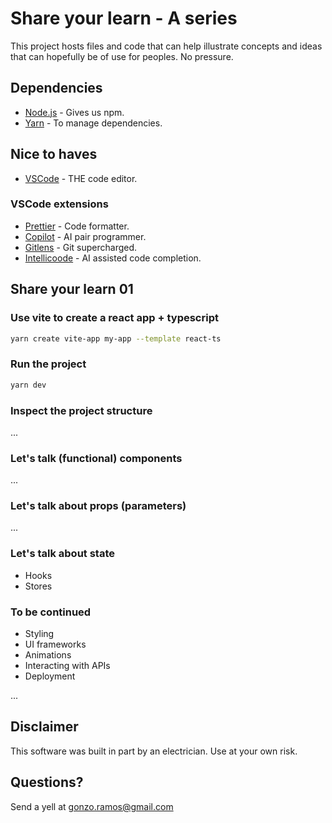 # Share your learn - A series

This project hosts files and code that can help illustrate concepts and ideas that can hopefully be of use for peoples. No pressure.

## Dependencies

- [Node.js](<https://nodejs.org/en/>) - Gives us npm.
- [Yarn](<https://yarnpkg.com/en/>) - To manage dependencies.

## Nice to haves

- [VSCode](<https://code.visualstudio.com/>) - THE code editor.

### VSCode extensions

- [Prettier](<https://marketplace.visualstudio.com/items?itemName=esbenp.prettier-vscode>) - Code formatter.
- [Copilot](<https://marketplace.visualstudio.com/items?itemName=GitHub.copilot>) - AI pair programmer.
- [Gitlens](<https://marketplace.visualstudio.com/items?itemName=eamodio.gitlens>) - Git supercharged.
- [Intellicoode](<https://marketplace.visualstudio.com/items?itemName=VisualStudioExptTeam.vscodeintellicode>) - AI assisted code completion.


## Share your learn 01

### Use vite to create a react app + typescript

```bash
yarn create vite-app my-app --template react-ts
```

### Run the project

```bash
yarn dev
```

### Inspect the project structure

...

### Let's talk (functional) components

...

### Let's talk about props (parameters)

...

### Let's talk about state

- Hooks
- Stores

### To be continued

- Styling
- UI frameworks
- Animations
- Interacting with APIs
- Deployment

...






## Disclaimer

This software was built in part by an electrician. Use at your own risk.

## Questions?

Send a yell at <gonzo.ramos@gmail.com>
